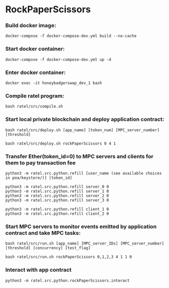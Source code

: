 # RockPaperScissors

### Build docker image:
`docker-compose -f docker-compose-dev.yml build --no-cache`

### Start docker container:
`docker-compose -f docker-compose-dev.yml up -d`

### Enter docker container:
`docker exec -it honeybadgerswap_dev_1 bash`

### Compile ratel program:
`bash ratel/src/compile.sh`

### Start local private blockchain and deploy application contract:
```
bash ratel/src/deploy.sh [app_name] [token_num] [MPC_server_number] [threshold]

bash ratel/src/deploy.sh rockPaperScissors 0 4 1
```

### Transfer Ether(token_id=0) to MPC servers and clients for them to pay transaction fee
```
python3 -m ratel.src.python.refill [user_name (see available choices in poa/keystore/)] [token_id]

python3 -m ratel.src.python.refill server_0 0
python3 -m ratel.src.python.refill server_1 0
python3 -m ratel.src.python.refill server_2 0
python3 -m ratel.src.python.refill server_3 0

python3 -m ratel.src.python.refill client_1 0
python3 -m ratel.src.python.refill client_2 0
```

### Start MPC servers to monitor events emitted by application contract and take MPC  tasks:
```
bash ratel/src/run.sh [app_name] [MPC_server_IDs] [MPC_server_number] [threshold] [concurrency] [test_flag]

bash ratel/src/run.sh rockPaperScissors 0,1,2,3 4 1 1 0
```

### Interact with app contract
```
python3 -m ratel.src.python.rockPaperScissors.interact 
```

